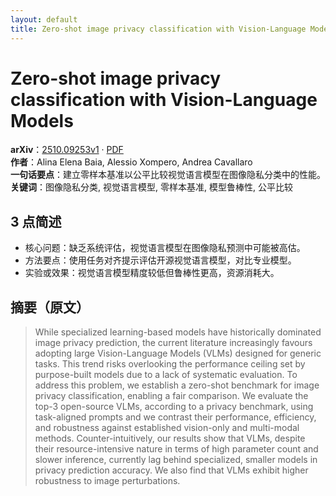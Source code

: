 ```yaml
---
layout: default
title: Zero-shot image privacy classification with Vision-Language Models
---
```


# Zero-shot image privacy classification with Vision-Language Models
**arXiv**：[2510.09253v1](https://arxiv.org/abs/2510.09253) · [PDF](https://arxiv.org/pdf/2510.09253.pdf)  
**作者**：Alina Elena Baia, Alessio Xompero, Andrea Cavallaro  
**一句话要点**：建立零样本基准以公平比较视觉语言模型在图像隐私分类中的性能。
**关键词**：图像隐私分类, 视觉语言模型, 零样本基准, 模型鲁棒性, 公平比较

## 3 点简述
- 核心问题：缺乏系统评估，视觉语言模型在图像隐私预测中可能被高估。
- 方法要点：使用任务对齐提示评估开源视觉语言模型，对比专业模型。
- 实验或效果：视觉语言模型精度较低但鲁棒性更高，资源消耗大。

## 摘要（原文）

> While specialized learning-based models have historically dominated image
> privacy prediction, the current literature increasingly favours adopting large
> Vision-Language Models (VLMs) designed for generic tasks. This trend risks
> overlooking the performance ceiling set by purpose-built models due to a lack
> of systematic evaluation. To address this problem, we establish a zero-shot
> benchmark for image privacy classification, enabling a fair comparison. We
> evaluate the top-3 open-source VLMs, according to a privacy benchmark, using
> task-aligned prompts and we contrast their performance, efficiency, and
> robustness against established vision-only and multi-modal methods.
> Counter-intuitively, our results show that VLMs, despite their
> resource-intensive nature in terms of high parameter count and slower
> inference, currently lag behind specialized, smaller models in privacy
> prediction accuracy. We also find that VLMs exhibit higher robustness to image
> perturbations.

